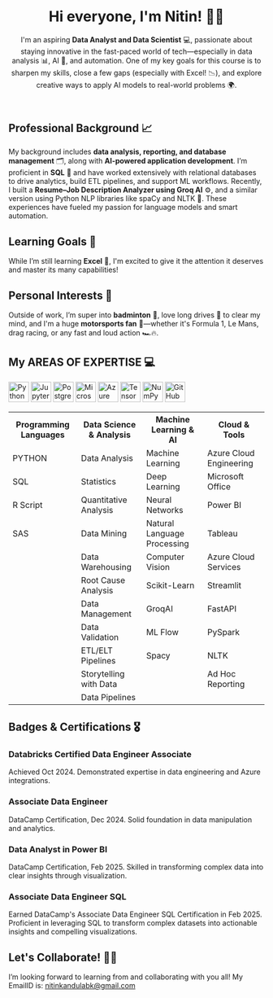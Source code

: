   <!-- Introduction Section -->
  <header>
    <h1>Hi everyone, I'm Nitin! 👋✨</h1>
        <p>
      I'm an aspiring <strong>Data Analyst and Data Scientist</strong> 💻, passionate about staying innovative in the fast-paced world of tech—especially in data analysis 📊, AI 🤖, and automation. One of my key goals for this course is to sharpen my skills, close a few gaps (especially with Excel! 📉), and explore creative ways to apply AI models to real-world problems 🌍.
    </p>

  </header>


  </section>

  <!-- Professional Background Section -->
  <section>
    <h2>Professional Background 📈</h2>
    <p>
      My background includes <strong>data analysis, reporting, and database management</strong> 🗂️, along with <strong>AI-powered application development</strong>. I’m proficient in <strong>SQL</strong> 🧠 and have worked extensively with relational databases to drive analytics, build ETL pipelines, and support ML workflows. Recently, I built a <strong>Resume–Job Description Analyzer using Groq AI</strong> ⚙️, and a similar version using Python NLP libraries like spaCy and NLTK 🐍. These experiences have fueled my passion for language models and smart automation.
    </p>
  </section>

  <!-- Learning Goals Section -->
  <section>
    <h2>Learning Goals 🚀</h2>
    <p>
      While I’m still learning <strong>Excel</strong> 📘, I'm excited to give it the attention it deserves and master its many capabilities!
    </p>
  </section>

  <!-- Personal Interests Section -->
  <section>
    <h2>Personal Interests 🎉</h2>
    <p>
      Outside of work, I’m super into <strong>badminton</strong> 🏸, love long drives 🚗 to clear my mind, and I'm a huge <strong>motorsports fan</strong> 🏁—whether it's Formula 1, Le Mans, drag racing, or any fast and loud action 🏎️🔥.
    </p>
  </section>

<!-- Tech Stack Section -->
<section>
  <h2>My AREAS OF EXPERTISE 💻</h2>
  <div class="tech-icons">
    <!-- Core Programming and Tools -->
    <img src="https://cdn.jsdelivr.net/gh/devicons/devicon/icons/python/python-original.svg" height="40" alt="Python Logo" title="Python">
    <img src="https://cdn.jsdelivr.net/gh/devicons/devicon/icons/jupyter/jupyter-original.svg" height="40" alt="Jupyter Logo" title="Jupyter">
    <img src="https://cdn.jsdelivr.net/gh/devicons/devicon/icons/postgresql/postgresql-original.svg" height="40" alt="PostgreSQL Logo" title="PostgreSQL">
    <img src="https://cdn.jsdelivr.net/gh/devicons/devicon/icons/microsoftsqlserver/microsoftsqlserver-plain.svg" height="40" alt="Microsoft SQL Server Logo" title="Microsoft SQL Server">
    <img src="https://cdn.jsdelivr.net/gh/devicons/devicon/icons/azure/azure-original.svg" height="40" alt="Azure Logo" title="Azure">
    <img src="https://cdn.jsdelivr.net/gh/devicons/devicon/icons/tensorflow/tensorflow-original.svg" height="40" alt="TensorFlow Logo" title="TensorFlow">
    <img src="https://cdn.jsdelivr.net/gh/devicons/devicon/icons/numpy/numpy-original.svg" height="40" alt="NumPy Logo" title="NumPy">
    <img src="https://cdn.jsdelivr.net/gh/devicons/devicon/icons/github/github-original.svg" height="40" alt="GitHub Logo" title="GitHub">
  </div>
<div class="skills-table">
  <table>
    <tr>
      <th>Programming Languages</th>
      <th>Data Science & Analysis</th>
      <th>Machine Learning & AI</th>
      <th>Cloud & Tools</th>
    </tr>
    <tr>
      <td>PYTHON</td>
      <td>Data Analysis</td>
      <td>Machine Learning</td>
      <td>Azure Cloud Engineering</td>
    </tr>
    <tr>
      <td>SQL</td>
      <td>Statistics</td>
      <td>Deep Learning</td>
      <td>Microsoft Office</td>
    </tr>
    <tr>
      <td>R Script</td>
      <td>Quantitative Analysis</td>
      <td>Neural Networks</td>
      <td>Power BI</td>
    </tr>
    <tr>
      <td>SAS</td>
      <td>Data Mining</td>
      <td>Natural Language Processing</td>
      <td>Tableau</td>
    </tr>
    <tr>
      <td></td>
      <td>Data Warehousing</td>
      <td>Computer Vision</td>
      <td>Azure Cloud Services</td>
    </tr>
    <tr>
      <td></td>
      <td>Root Cause Analysis</td>
      <td>Scikit-Learn</td>
      <td>Streamlit</td>
    </tr>
    <tr>
      <td></td>
      <td>Data Management</td>
      <td>GroqAI</td>
      <td>FastAPI</td>
    </tr>
    <tr>
      <td></td>
      <td>Data Validation</td>
      <td>ML Flow</td>
      <td>PySpark</td>
    </tr>
    <tr>
      <td></td>
      <td>ETL/ELT Pipelines</td>
      <td>Spacy</td>
      <td>NLTK</td>
    </tr>
    <tr>
      <td></td>
      <td>Storytelling with Data</td>
      <td></td>
      <td>Ad Hoc Reporting</td>
    </tr>
    <tr>
      <td></td>
      <td>Data Pipelines</td>
      <td></td>
      <td></td>
    </tr>
  </table>
</div>
</section>

  <!-- Badges & Certifications Section -->
  <section>
    <h2>Badges &amp; Certifications 🎖️</h2>
    <div class="badges">
      <!-- Certification 1 -->
      <div class="badge-item">
        <h3>Databricks Certified Data Engineer Associate</h3>
        <p>Achieved Oct 2024. Demonstrated expertise in data engineering and Azure integrations.</p>
      </div>
      <!-- Certification 2 -->
      <div class="badge-item">
        <h3>Associate Data Engineer</h3>
        <p>DataCamp Certification, Dec 2024. Solid foundation in data manipulation and analytics.</p>
      </div>
      <!-- Certification 3 -->
      <div class="badge-item">
        <h3>Data Analyst in Power BI</h3>
        <p>DataCamp Certification, Feb 2025. Skilled in transforming complex data into clear insights through visualization.</p>
      </div>
      <!-- Certification 4 -->
      <div class="badge-item">
        <h3>Associate Data Engineer SQL</h3>
        <p>Earned DataCamp's Associate Data Engineer SQL Certification in Feb 2025. Proficient in leveraging SQL to transform complex datasets into actionable insights and compelling visualizations.</p>
      </div>
    </div>
  </section>
    <!-- Collaboration Callout Section -->
  <section>
    <h2>Let's Collaborate! 🤝💡</h2>
    <p>
      I’m looking forward to learning from and collaborating with you all!
      My EmailID is: <a href="mailto:nitinkandulabk@gmail.com">nitinkandulabk@gmail.com</a>
    </p>
    </p>
  </section>
</body>
</html>

